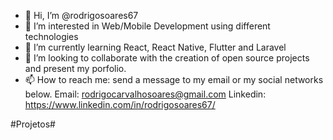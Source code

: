 - 👋 Hi, I’m @rodrigosoares67
- 👀 I’m interested in Web/Mobile Development using different technologies
- 🌱 I’m currently learning React, React Native, Flutter and Laravel
- 💞️ I’m looking to collaborate with the creation of open source projects and present my porfolio.
- 📫 How to reach me: send a message to my email or my social networks below.
  Email: rodrigocarvalhosoares@gmail.com
  Linkedin: https://www.linkedin.com/in/rodrigosoares67/
 
#Projetos#

<!---
rodrigosoares67/rodrigosoares67 is a ✨ special ✨ repository because its `README.md` (this file) appears on your GitHub profile.
You can click the Preview link to take a look at your changes.
--->
